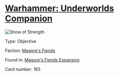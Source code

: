 # [Warhammer: Underworlds Companion](https://guidokessels.github.io/wh-underworlds)

  

![Show of Strength](https://warhammerunderworlds.com/wp-content/uploads/sites/6/2018/03/183_ENG.png)



Type: Objective

Faction: [Magore's Fiends](https://guidokessels.github.io/wh-underworlds/factions/magores-fiends.md)

Found in: [Magore's Fiends Expansion](https://guidokessels.github.io/wh-underworlds/locations/magores-fiends-expansion.md)

Card number: 183

